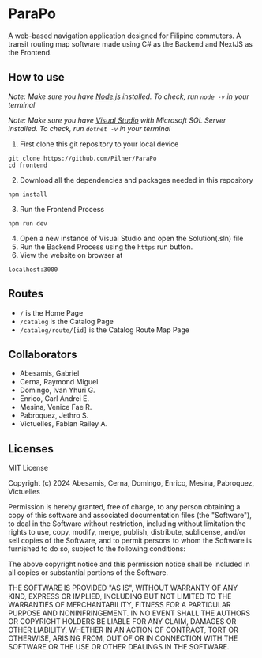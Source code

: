 # ParaPo

A web-based navigation application designed for Filipino commuters. A transit routing map software made using C# as the Backend and NextJS as the Frontend.

## How to use

*Note: Make sure you have [Node.js](https://nodejs.org/en/) installed. To check, run `node -v` in your terminal*

*Note: Make sure you have [Visual Studio](https://visualstudio.microsoft.com/) with Microsoft SQL Server installed. To check, run `dotnet -v` in your terminal*

1. First clone this git repository to your local device
```
git clone https://github.com/Pilner/ParaPo
cd frontend
```
2. Download all the dependencies and packages needed in this repository
```
npm install
```
3. Run the Frontend Process
```
npm run dev
```
4. Open a new instance of Visual Studio and open the Solution(.sln) file
5. Run the Backend Process using the `https` run button.
6. View the website on browser at
```
localhost:3000
```

## Routes

* `/` is the Home Page
* `/catalog` is the Catalog Page
* `/catalog/route/[id]` is the Catalog Route Map Page

## Collaborators
- Abesamis, Gabriel
- Cerna, Raymond Miguel
- Domingo, Ivan Yhuri G.
- Enrico, Carl Andrei E.
- Mesina, Venice Fae R.
- Pabroquez, Jethro S.
- Victuelles, Fabian Railey A.



## Licenses
MIT License

Copyright (c) 2024 Abesamis, Cerna, Domingo, Enrico, Mesina, Pabroquez, Victuelles

Permission is hereby granted, free of charge, to any person obtaining a copy
of this software and associated documentation files (the "Software"), to deal
in the Software without restriction, including without limitation the rights
to use, copy, modify, merge, publish, distribute, sublicense, and/or sell
copies of the Software, and to permit persons to whom the Software is
furnished to do so, subject to the following conditions:

The above copyright notice and this permission notice shall be included in all
copies or substantial portions of the Software.

THE SOFTWARE IS PROVIDED "AS IS", WITHOUT WARRANTY OF ANY KIND, EXPRESS OR
IMPLIED, INCLUDING BUT NOT LIMITED TO THE WARRANTIES OF MERCHANTABILITY,
FITNESS FOR A PARTICULAR PURPOSE AND NONINFRINGEMENT. IN NO EVENT SHALL THE
AUTHORS OR COPYRIGHT HOLDERS BE LIABLE FOR ANY CLAIM, DAMAGES OR OTHER
LIABILITY, WHETHER IN AN ACTION OF CONTRACT, TORT OR OTHERWISE, ARISING FROM,
OUT OF OR IN CONNECTION WITH THE SOFTWARE OR THE USE OR OTHER DEALINGS IN THE
SOFTWARE.

